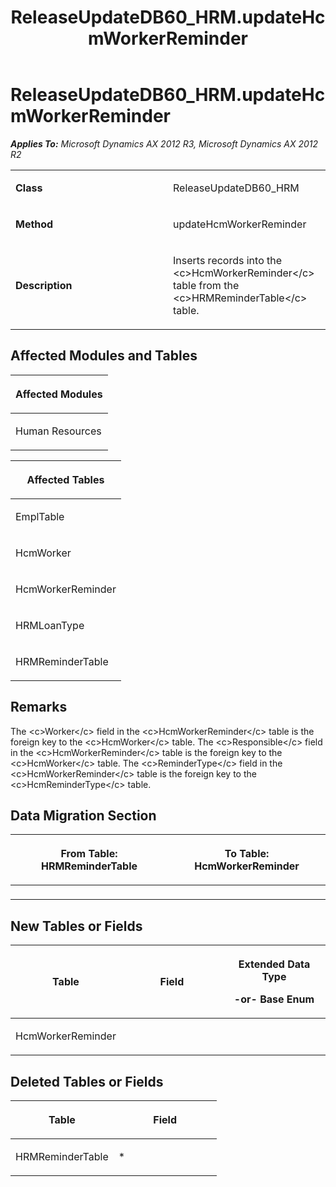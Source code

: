 ﻿---
title: ReleaseUpdateDB60_HRM.updateHcmWorkerReminder
TOCTitle: ReleaseUpdateDB60_HRM.updateHcmWorkerReminder
ms:assetid: 64eaeebf-5371-a7ec-8e5a-bd80dc228034
ms:mtpsurl: https://msdn.microsoft.com/en-us/library/JJ719196(v=AX.60)
ms:contentKeyID: 49708735
ms.date: 05/18/2015
mtps_version: v=AX.60
---

# ReleaseUpdateDB60\_HRM.updateHcmWorkerReminder 


_**Applies To:** Microsoft Dynamics AX 2012 R3, Microsoft Dynamics AX 2012 R2_

<table>
<colgroup>
<col style="width: 50%" />
<col style="width: 50%" />
</colgroup>
<tbody>
<tr class="odd">
<td><p><strong>Class</strong></p></td>
<td><p>ReleaseUpdateDB60_HRM</p></td>
</tr>
<tr class="even">
<td><p><strong>Method</strong></p></td>
<td><p>updateHcmWorkerReminder</p></td>
</tr>
<tr class="odd">
<td><p><strong>Description</strong></p></td>
<td><p>Inserts records into the &lt;c&gt;HcmWorkerReminder&lt;/c&gt; table from the &lt;c&gt;HRMReminderTable&lt;/c&gt; table.</p></td>
</tr>
</tbody>
</table>


## Affected Modules and Tables

<table>
<colgroup>
<col style="width: 100%" />
</colgroup>
<thead>
<tr class="header">
<th><p>Affected Modules</p></th>
</tr>
</thead>
<tbody>
<tr class="odd">
<td><p>Human Resources</p></td>
</tr>
</tbody>
</table>


<table>
<colgroup>
<col style="width: 100%" />
</colgroup>
<thead>
<tr class="header">
<th><p>Affected Tables</p></th>
</tr>
</thead>
<tbody>
<tr class="odd">
<td><p>EmplTable</p></td>
</tr>
<tr class="even">
<td><p>HcmWorker</p></td>
</tr>
<tr class="odd">
<td><p>HcmWorkerReminder</p></td>
</tr>
<tr class="even">
<td><p>HRMLoanType</p></td>
</tr>
<tr class="odd">
<td><p>HRMReminderTable</p></td>
</tr>
</tbody>
</table>


## Remarks

The \<c\>Worker\</c\> field in the \<c\>HcmWorkerReminder\</c\> table is the foreign key to the \<c\>HcmWorker\</c\> table. The \<c\>Responsible\</c\> field in the \<c\>HcmWorkerReminder\</c\> table is the foreign key to the \<c\>HcmWorker\</c\> table. The \<c\>ReminderType\</c\> field in the \<c\>HcmWorkerReminder\</c\> table is the foreign key to the \<c\>HcmReminderType\</c\> table.

## Data Migration Section

<table>
<colgroup>
<col style="width: 50%" />
<col style="width: 50%" />
</colgroup>
<thead>
<tr class="header">
<th><p>From Table: HRMReminderTable</p></th>
<th><p>To Table: HcmWorkerReminder</p></th>
</tr>
</thead>
<tbody>
<tr class="odd">
<td><p></p></td>
<td><p></p></td>
</tr>
</tbody>
</table>


## New Tables or Fields

<table>
<colgroup>
<col style="width: 33%" />
<col style="width: 33%" />
<col style="width: 33%" />
</colgroup>
<thead>
<tr class="header">
<th><p>Table</p></th>
<th><p>Field</p></th>
<th><p>Extended Data Type</p>
<p>-or- Base Enum</p></th>
</tr>
</thead>
<tbody>
<tr class="odd">
<td><p>HcmWorkerReminder</p></td>
<td><p></p></td>
<td><p></p></td>
</tr>
</tbody>
</table>


## Deleted Tables or Fields

<table>
<colgroup>
<col style="width: 50%" />
<col style="width: 50%" />
</colgroup>
<thead>
<tr class="header">
<th><p>Table</p></th>
<th><p>Field</p></th>
</tr>
</thead>
<tbody>
<tr class="odd">
<td><p>HRMReminderTable</p></td>
<td><p>*</p></td>
</tr>
</tbody>
</table>

  


